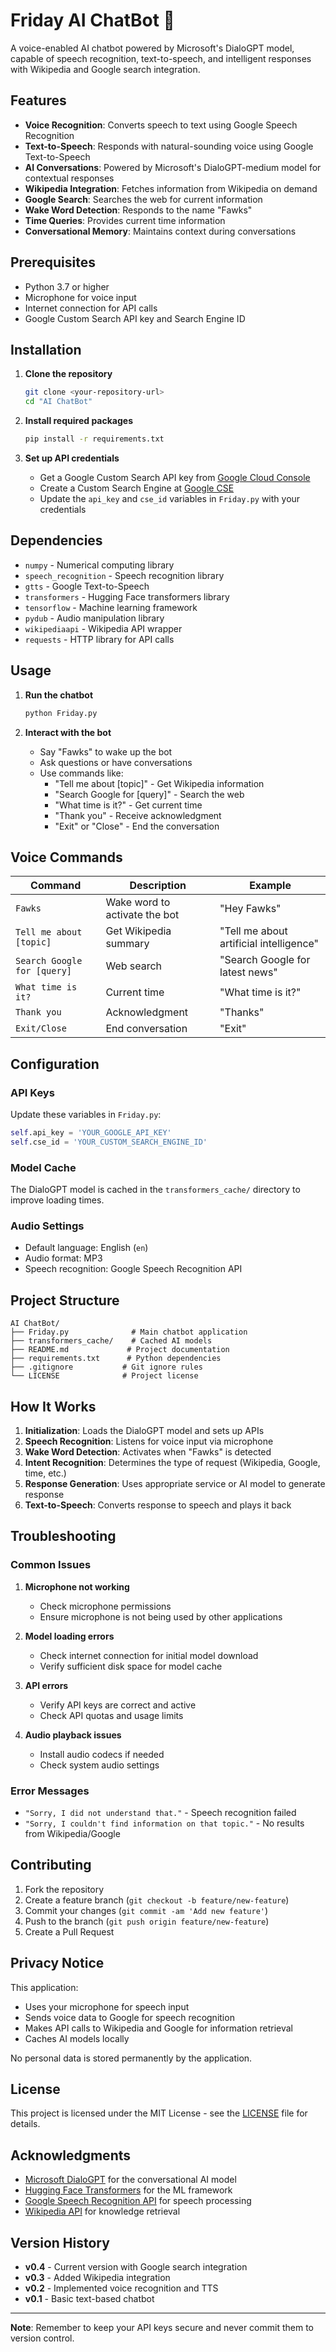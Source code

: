 # Friday AI ChatBot 🤖

A voice-enabled AI chatbot powered by Microsoft's DialoGPT model, capable of speech recognition, text-to-speech, and intelligent responses with Wikipedia and Google search integration.

## Features

- **Voice Recognition**: Converts speech to text using Google Speech Recognition
- **Text-to-Speech**: Responds with natural-sounding voice using Google Text-to-Speech
- **AI Conversations**: Powered by Microsoft's DialoGPT-medium model for contextual responses
- **Wikipedia Integration**: Fetches information from Wikipedia on demand
- **Google Search**: Searches the web for current information
- **Wake Word Detection**: Responds to the name "Fawks"
- **Time Queries**: Provides current time information
- **Conversational Memory**: Maintains context during conversations

## Prerequisites

- Python 3.7 or higher
- Microphone for voice input
- Internet connection for API calls
- Google Custom Search API key and Search Engine ID

## Installation

1. **Clone the repository**
   ```bash
   git clone <your-repository-url>
   cd "AI ChatBot"
   ```

2. **Install required packages**
   ```bash
   pip install -r requirements.txt
   ```

3. **Set up API credentials**
   - Get a Google Custom Search API key from [Google Cloud Console](https://console.cloud.google.com/)
   - Create a Custom Search Engine at [Google CSE](https://cse.google.com/)
   - Update the `api_key` and `cse_id` variables in `Friday.py` with your credentials

## Dependencies

- `numpy` - Numerical computing library
- `speech_recognition` - Speech recognition library
- `gtts` - Google Text-to-Speech
- `transformers` - Hugging Face transformers library
- `tensorflow` - Machine learning framework
- `pydub` - Audio manipulation library
- `wikipediaapi` - Wikipedia API wrapper
- `requests` - HTTP library for API calls

## Usage

1. **Run the chatbot**
   ```bash
   python Friday.py
   ```

2. **Interact with the bot**
   - Say "Fawks" to wake up the bot
   - Ask questions or have conversations
   - Use commands like:
     - "Tell me about [topic]" - Get Wikipedia information
     - "Search Google for [query]" - Search the web
     - "What time is it?" - Get current time
     - "Thank you" - Receive acknowledgment
     - "Exit" or "Close" - End the conversation

## Voice Commands

| Command | Description | Example |
|---------|-------------|---------|
| `Fawks` | Wake word to activate the bot | "Hey Fawks" |
| `Tell me about [topic]` | Get Wikipedia summary | "Tell me about artificial intelligence" |
| `Search Google for [query]` | Web search | "Search Google for latest news" |
| `What time is it?` | Current time | "What time is it?" |
| `Thank you` | Acknowledgment | "Thanks" |
| `Exit/Close` | End conversation | "Exit" |

## Configuration

### API Keys
Update these variables in `Friday.py`:
```python
self.api_key = 'YOUR_GOOGLE_API_KEY'
self.cse_id = 'YOUR_CUSTOM_SEARCH_ENGINE_ID'
```

### Model Cache
The DialoGPT model is cached in the `transformers_cache/` directory to improve loading times.

### Audio Settings
- Default language: English (`en`)
- Audio format: MP3
- Speech recognition: Google Speech Recognition API

## Project Structure

```
AI ChatBot/
├── Friday.py              # Main chatbot application
├── transformers_cache/    # Cached AI models
├── README.md             # Project documentation
├── requirements.txt      # Python dependencies
├── .gitignore           # Git ignore rules
└── LICENSE              # Project license
```

## How It Works

1. **Initialization**: Loads the DialoGPT model and sets up APIs
2. **Speech Recognition**: Listens for voice input via microphone
3. **Wake Word Detection**: Activates when "Fawks" is detected
4. **Intent Recognition**: Determines the type of request (Wikipedia, Google, time, etc.)
5. **Response Generation**: Uses appropriate service or AI model to generate response
6. **Text-to-Speech**: Converts response to speech and plays it back

## Troubleshooting

### Common Issues

1. **Microphone not working**
   - Check microphone permissions
   - Ensure microphone is not being used by other applications

2. **Model loading errors**
   - Check internet connection for initial model download
   - Verify sufficient disk space for model cache

3. **API errors**
   - Verify API keys are correct and active
   - Check API quotas and usage limits

4. **Audio playback issues**
   - Install audio codecs if needed
   - Check system audio settings

### Error Messages

- `"Sorry, I did not understand that."` - Speech recognition failed
- `"Sorry, I couldn't find information on that topic."` - No results from Wikipedia/Google

## Contributing

1. Fork the repository
2. Create a feature branch (`git checkout -b feature/new-feature`)
3. Commit your changes (`git commit -am 'Add new feature'`)
4. Push to the branch (`git push origin feature/new-feature`)
5. Create a Pull Request

## Privacy Notice

This application:
- Uses your microphone for speech input
- Sends voice data to Google for speech recognition
- Makes API calls to Wikipedia and Google for information retrieval
- Caches AI models locally

No personal data is stored permanently by the application.

## License

This project is licensed under the MIT License - see the [LICENSE](LICENSE) file for details.

## Acknowledgments

- [Microsoft DialoGPT](https://github.com/microsoft/DialoGPT) for the conversational AI model
- [Hugging Face Transformers](https://huggingface.co/transformers/) for the ML framework
- [Google Speech Recognition API](https://cloud.google.com/speech-to-text) for speech processing
- [Wikipedia API](https://wikipedia.readthedocs.io/) for knowledge retrieval

## Version History

- **v0.4** - Current version with Google search integration
- **v0.3** - Added Wikipedia integration
- **v0.2** - Implemented voice recognition and TTS
- **v0.1** - Basic text-based chatbot

---

**Note**: Remember to keep your API keys secure and never commit them to version control.
